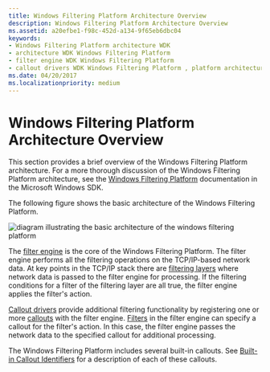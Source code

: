 ```yaml
---
title: Windows Filtering Platform Architecture Overview
description: Windows Filtering Platform Architecture Overview
ms.assetid: a20efbe1-f98c-452d-a134-9f65eb6dbc04
keywords:
- Windows Filtering Platform architecture WDK
- architecture WDK Windows Filtering Platform
- filter engine WDK Windows Filtering Platform
- callout drivers WDK Windows Filtering Platform , platform architecture
ms.date: 04/20/2017
ms.localizationpriority: medium
---
```


# Windows Filtering Platform Architecture Overview


This section provides a brief overview of the Windows Filtering Platform architecture. For a more thorough discussion of the Windows Filtering Platform architecture, see the [Windows Filtering Platform](http://go.microsoft.com/fwlink/p/?linkid=90220) documentation in the Microsoft Windows SDK.

The following figure shows the basic architecture of the Windows Filtering Platform.

![diagram illustrating the basic architecture of the windows filtering platform](images/wfparch.png)

The [filter engine](filter-engine.md) is the core of the Windows Filtering Platform. The filter engine performs all the filtering operations on the TCP/IP-based network data. At key points in the TCP/IP stack there are [filtering layers](filtering-layer.md) where network data is passed to the filter engine for processing. If the filtering conditions for a filter of the filtering layer are all true, the filter engine applies the filter's action.

[Callout drivers](callout-driver.md) provide additional filtering functionality by registering one or more [callouts](callout.md) with the filter engine. [Filters](filter.md) in the filter engine can specify a callout for the filter's action. In this case, the filter engine passes the network data to the specified callout for additional processing.

The Windows Filtering Platform includes several built-in callouts. See [Built-in Callout Identifiers](https://msdn.microsoft.com/library/windows/hardware/ff543857) for a description of each of these callouts.

 

 






